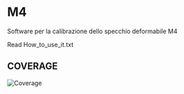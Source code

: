 # M4

Software per la calibrazione dello specchio deformabile M4

Read How_to_use_it.txt

## COVERAGE
![Coverage](https://codecov.io/gh/ChiaraSelmi/M4/)
